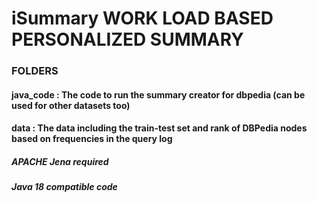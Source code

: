 # iSummary  WORK LOAD BASED PERSONALIZED SUMMARY


### FOLDERS
####          java_code : The code to run the summary creator for dbpedia (can be used for other datasets too)
####          data : The data including the train-test set and rank of DBPedia nodes based on frequencies in the query log

##### APACHE Jena required
##### Java 18 compatible code



